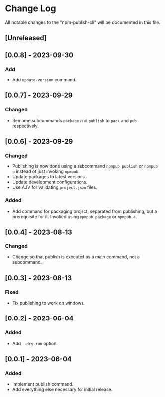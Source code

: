 # Change Log

All notable changes to the "npm-publish-cli" will be documented in this file.

## [Unreleased]

## [0.0.8] - 2023-09-30

### Add

- Add `update-version` command.

## [0.0.7] - 2023-09-29

### Changed

- Remame subcommands `package` and `publish` to `pack` and `pub` respectively.

## [0.0.6] - 2023-09-29

### Changed

- Publishing is now done using a subcommand `npmpub publish` or `npmpub p` instead of just invoking `npmpub`.
- Update packages to latest versions.
- Update development configurations.
- Use AJV for validating `project.json` files.

### Added

- Add command for packaging project, separated from publishing, but a prerequisite for it. Invoked using `npmpub package` or `npmpub a`.

## [0.0.4] - 2023-08-13

### Changed

- Change so that publish is executed as a main command, not a subcommand.

## [0.0.3] - 2023-08-13

### Fixed

- Fix publishing to work on windows.

## [0.0.2] - 2023-06-04

### Added

- Add `--dry-run` option.

## [0.0.1] - 2023-06-04

### Added

- Implement publish command.
- Add everything else necessary for initial release.

<!--
See: https://common-changelog.org/

## [0.0.1] - 2023-01-01

### Changed

### Added

### Removed

### Fixed
-->
